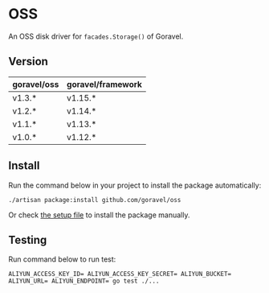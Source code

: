 # OSS

An OSS disk driver for `facades.Storage()` of Goravel.

## Version

| goravel/oss | goravel/framework |
|-------------|-------------------|
| v1.3.*      | v1.15.*           |
| v1.2.*      | v1.14.*           |
| v1.1.*      | v1.13.*           |
| v1.0.*      | v1.12.*           |

## Install

Run the command below in your project to install the package automatically:

```
./artisan package:install github.com/goravel/oss
```

Or check [the setup file](./setup/setup.go) to install the package manually.

## Testing

Run command below to run test:

```
ALIYUN_ACCESS_KEY_ID= ALIYUN_ACCESS_KEY_SECRET= ALIYUN_BUCKET= ALIYUN_URL= ALIYUN_ENDPOINT= go test ./...
```
